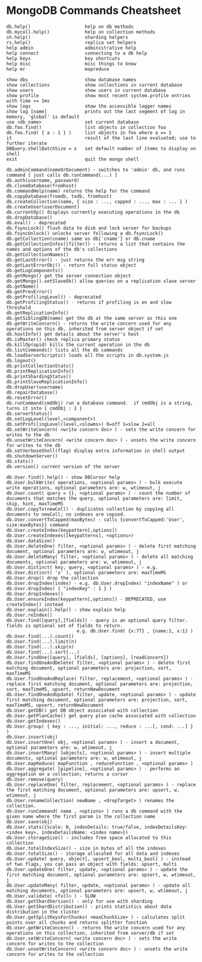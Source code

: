 # MongoDB Commands Cheatsheet

	db.help()                    help on db methods
	db.mycoll.help()             help on collection methods
	sh.help()                    sharding helpers
	rs.help()                    replica set helpers
	help admin                   administrative help
	help connect                 connecting to a db help
	help keys                    key shortcuts
	help misc                    misc things to know
	help mr                      mapreduce

	show dbs                     show database names
	show collections             show collections in current database
	show users                   show users in current database
	show profile                 show most recent system.profile entries with time >= 1ms
	show logs                    show the accessible logger names
	show log [name]              prints out the last segment of log in memory, 'global' is default
	use <db_name>                set current database
	db.foo.find()                list objects in collection foo
	db.foo.find( { a : 1 } )     list objects in foo where a == 1
	it                           result of the last line evaluated; use to further iterate
	DBQuery.shellBatchSize = x   set default number of items to display on shell
	exit                         quit the mongo shell

	db.adminCommand(nameOrDocument) - switches to 'admin' db, and runs command [ just calls db.runCommand(...) ]
	db.auth(username, password)
	db.cloneDatabase(fromhost)
	db.commandHelp(name) returns the help for the command
	db.copyDatabase(fromdb, todb, fromhost)
	db.createCollection(name, { size : ..., capped : ..., max : ... } )
	db.createUser(userDocument)
	db.currentOp() displays currently executing operations in the db
	db.dropDatabase()
	db.eval() - deprecated
	db.fsyncLock() flush data to disk and lock server for backups
	db.fsyncUnlock() unlocks server following a db.fsyncLock()
	db.getCollection(cname) same as db['cname'] or db.cname
	db.getCollectionInfos([filter]) - returns a list that contains the names and options of the db's collections
	db.getCollectionNames()
	db.getLastError() - just returns the err msg string
	db.getLastErrorObj() - return full status object
	db.getLogComponents()
	db.getMongo() get the server connection object
	db.getMongo().setSlaveOk() allow queries on a replication slave server
	db.getName()
	db.getPrevError()
	db.getProfilingLevel() - deprecated
	db.getProfilingStatus() - returns if profiling is on and slow threshold
	db.getReplicationInfo()
	db.getSiblingDB(name) get the db at the same server as this one
	db.getWriteConcern() - returns the write concern used for any operations on this db, inherited from server object if set
	db.hostInfo() get details about the server's host
	db.isMaster() check replica primary status
	db.killOp(opid) kills the current operation in the db
	db.listCommands() lists all the db commands
	db.loadServerScripts() loads all the scripts in db.system.js
	db.logout()
	db.printCollectionStats()
	db.printReplicationInfo()
	db.printShardingStatus()
	db.printSlaveReplicationInfo()
	db.dropUser(username)
	db.repairDatabase()
	db.resetError()
	db.runCommand(cmdObj) run a database command.  if cmdObj is a string, turns it into { cmdObj : 1 }
	db.serverStatus()
	db.setLogLevel(level,<component>)
	db.setProfilingLevel(level,<slowms>) 0=off 1=slow 2=all
	db.setWriteConcern( <write concern doc> ) - sets the write concern for writes to the db
	db.unsetWriteConcern( <write concern doc> ) - unsets the write concern for writes to the db
	db.setVerboseShell(flag) display extra information in shell output
	db.shutdownServer()
	db.stats()
	db.version() current version of the server

	db.User.find().help() - show DBCursor help
	db.User.bulkWrite( operations, <optional params> ) - bulk execute write operations, optional parameters are: w, wtimeout, j
	db.User.count( query = {}, <optional params> ) - count the number of documents that matches the query, optional parameters are: limit, skip, hint, maxTimeMS
	db.User.copyTo(newColl) - duplicates collection by copying all documents to newColl; no indexes are copied.
	db.User.convertToCapped(maxBytes) - calls {convertToCapped:'User', size:maxBytes}} command
	db.User.createIndex(keypattern[,options])
	db.User.createIndexes([keypatterns], <options>)
	db.User.dataSize()
	db.User.deleteOne( filter, <optional params> ) - delete first matching document, optional parameters are: w, wtimeout, j
	db.User.deleteMany( filter, <optional params> ) - delete all matching documents, optional parameters are: w, wtimeout, j
	db.User.distinct( key, query, <optional params> ) - e.g. db.User.distinct( 'x' ), optional parameters are: maxTimeMS
	db.User.drop() drop the collection
	db.User.dropIndex(index) - e.g. db.User.dropIndex( "indexName" ) or db.User.dropIndex( { "indexKey" : 1 } )
	db.User.dropIndexes()
	db.User.ensureIndex(keypattern[,options]) - DEPRECATED, use createIndex() instead
	db.User.explain().help() - show explain help
	db.User.reIndex()
	db.User.find([query],[fields]) - query is an optional query filter. fields is optional set of fields to return.
						      e.g. db.User.find( {x:77} , {name:1, x:1} )
	db.User.find(...).count()
	db.User.find(...).limit(n)
	db.User.find(...).skip(n)
	db.User.find(...).sort(...)
	db.User.findOne([query], [fields], [options], [readConcern])
	db.User.findOneAndDelete( filter, <optional params> ) - delete first matching document, optional parameters are: projection, sort, maxTimeMS
	db.User.findOneAndReplace( filter, replacement, <optional params> ) - replace first matching document, optional parameters are: projection, sort, maxTimeMS, upsert, returnNewDocument
	db.User.findOneAndUpdate( filter, update, <optional params> ) - update first matching document, optional parameters are: projection, sort, maxTimeMS, upsert, returnNewDocument
	db.User.getDB() get DB object associated with collection
	db.User.getPlanCache() get query plan cache associated with collection
	db.User.getIndexes()
	db.User.group( { key : ..., initial: ..., reduce : ...[, cond: ...] } )
	db.User.insert(obj)
	db.User.insertOne( obj, <optional params> ) - insert a document, optional parameters are: w, wtimeout, j
	db.User.insertMany( [objects], <optional params> ) - insert multiple documents, optional parameters are: w, wtimeout, j
	db.User.mapReduce( mapFunction , reduceFunction , <optional params> )
	db.User.aggregate( [pipeline], <optional params> ) - performs an aggregation on a collection; returns a cursor
	db.User.remove(query)
	db.User.replaceOne( filter, replacement, <optional params> ) - replace the first matching document, optional parameters are: upsert, w, wtimeout, j
	db.User.renameCollection( newName , <dropTarget> ) renames the collection.
	db.User.runCommand( name , <options> ) runs a db command with the given name where the first param is the collection name
	db.User.save(obj)
	db.User.stats({scale: N, indexDetails: true/false, indexDetailsKey: <index key>, indexDetailsName: <index name>})
	db.User.storageSize() - includes free space allocated to this collection
	db.User.totalIndexSize() - size in bytes of all the indexes
	db.User.totalSize() - storage allocated for all data and indexes
	db.User.update( query, object[, upsert_bool, multi_bool] ) - instead of two flags, you can pass an object with fields: upsert, multi
	db.User.updateOne( filter, update, <optional params> ) - update the first matching document, optional parameters are: upsert, w, wtimeout, j
	db.User.updateMany( filter, update, <optional params> ) - update all matching documents, optional parameters are: upsert, w, wtimeout, j
	db.User.validate( <full> ) - SLOW
	db.User.getShardVersion() - only for use with sharding
	db.User.getShardDistribution() - prints statistics about data distribution in the cluster
	db.User.getSplitKeysForChunks( <maxChunkSize> ) - calculates split points over all chunks and returns splitter function
	db.User.getWriteConcern() - returns the write concern used for any operations on this collection, inherited from server/db if set
	db.User.setWriteConcern( <write concern doc> ) - sets the write concern for writes to the collection
	db.User.unsetWriteConcern( <write concern doc> ) - unsets the write concern for writes to the collection
	
